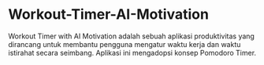 # Workout-Timer-AI-Motivation
Workout Timer with AI Motivation adalah sebuah aplikasi produktivitas yang dirancang untuk membantu pengguna mengatur waktu kerja dan waktu istirahat secara seimbang. Aplikasi ini mengadopsi konsep Pomodoro Timer.
